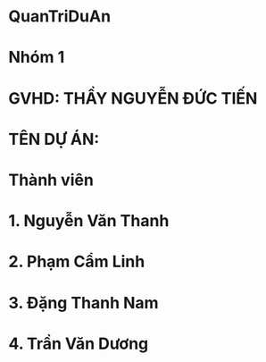 # QuanTriDuAn
# Nhóm 1
# GVHD: THẦY NGUYỄN ĐỨC TIẾN
# TÊN DỰ ÁN: 
# Thành viên
# 1. Nguyễn Văn Thanh
# 2. Phạm Cẩm Linh
# 3. Đặng Thanh Nam
# 4. Trần Văn Dương
